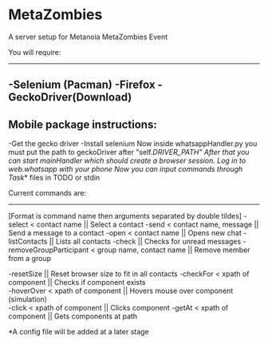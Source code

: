 # MetaZombies
A server setup for Metanoia MetaZombies Event

You will require:
__________________
-Selenium (Pacman)
-Firefox
-GeckoDriver(Download)
-----------------------------------------------------------------------
Mobile package instructions:
-----------------------------------------------------------------------
-Get the gecko driver
-Install selenium
Now inside whatsappHandler.py you must put the path to geckoDriver after "self._DRIVER_PATH"
After that you can start mainHandler which should create a browser session.
Log in to web.whatsapp with your phone
Now you can input commands through Task_* files in TODO or stdin

Current commands are:
_____________________
[Format is command name then arguments separated by double tildes]
-select < contact name                                || Select a contact
-send < contact name, message                         || Send a message to a contact
-open < contact name                                  || Opens new chat
-listContacts                                         || Lists all contacts
-check                                                || Checks for unread messages
-removeGroupParticipant < group name, contact name    || Remove member from a group

-resetSize                                            || Reset browser size to fit in all contacts
-checkFor < xpath of component                        || Checks if component exists        
-hoverOver < xpath of component                       || Hovers mouse over component (simulation)                       
-click < xpath of component                           || Clicks component
-getAt < xpath of component                           || Gets components at path   

*A config file will be added at a later stage
